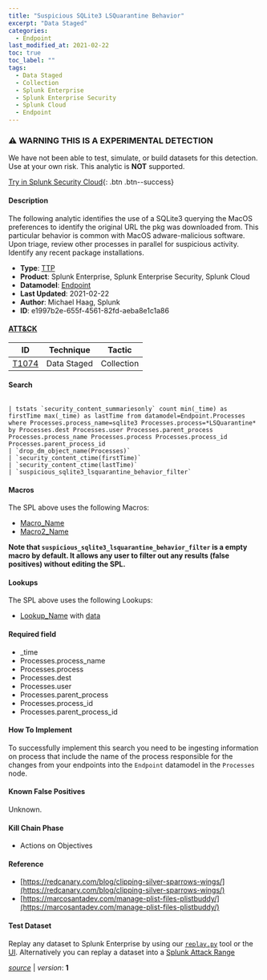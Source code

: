 ```yaml
---
title: "Suspicious SQLite3 LSQuarantine Behavior"
excerpt: "Data Staged"
categories:
  - Endpoint
last_modified_at: 2021-02-22
toc: true
toc_label: ""
tags:
  - Data Staged
  - Collection
  - Splunk Enterprise
  - Splunk Enterprise Security
  - Splunk Cloud
  - Endpoint
---
```


### ⚠️ WARNING THIS IS A EXPERIMENTAL DETECTION
We have not been able to test, simulate, or build datasets for this detection. Use at your own risk. This analytic is **NOT** supported.


[Try in Splunk Security Cloud](https://www.splunk.com/en_us/cyber-security.html){: .btn .btn--success}

#### Description

The following analytic identifies the use of a SQLite3 querying the MacOS preferences to identify the original URL the pkg was downloaded from. This particular behavior is common with MacOS adware-malicious software. Upon triage, review other processes in parallel for suspicious activity. Identify any recent package installations.

- **Type**: [TTP](https://github.com/splunk/security_content/wiki/Detection-Analytic-Types)
- **Product**: Splunk Enterprise, Splunk Enterprise Security, Splunk Cloud
- **Datamodel**: [Endpoint](https://docs.splunk.com/Documentation/CIM/latest/User/Endpoint)
- **Last Updated**: 2021-02-22
- **Author**: Michael Haag, Splunk
- **ID**: e1997b2e-655f-4561-82fd-aeba8e1c1a86


#### [ATT&CK](https://attack.mitre.org/)

| ID             | Technique      |  Tactic           |
| -------------- | -------------- |------------------ |
| [T1074](https://attack.mitre.org/techniques/T1074/) | Data Staged | Collection |

#### Search

```

| tstats `security_content_summariesonly` count min(_time) as firstTime max(_time) as lastTime from datamodel=Endpoint.Processes where Processes.process_name=sqlite3 Processes.process=*LSQuarantine* by Processes.dest Processes.user Processes.parent_process Processes.process_name Processes.process Processes.process_id Processes.parent_process_id 
| `drop_dm_object_name(Processes)` 
| `security_content_ctime(firstTime)`
| `security_content_ctime(lastTime)` 
| `suspicious_sqlite3_lsquarantine_behavior_filter`
```

#### Macros
The SPL above uses the following Macros:
* [Macro_Name](https://)
* [Macro2_Name](https://)

**Note that `suspicious_sqlite3_lsquarantine_behavior_filter` is a empty macro by default. It allows any user to filter out any results (false positives) without editing the SPL.**

#### Lookups
The SPL above uses the following Lookups:

* [Lookup_Name]() with [data]()

#### Required field
* _time
* Processes.process_name
* Processes.process
* Processes.dest
* Processes.user
* Processes.parent_process
* Processes.process_id
* Processes.parent_process_id


#### How To Implement
To successfully implement this search you need to be ingesting information on process that include the name of the process responsible for the changes from your endpoints into the `Endpoint` datamodel in the `Processes` node.

#### Known False Positives
Unknown.

#### Kill Chain Phase
* Actions on Objectives






#### Reference

* [https://redcanary.com/blog/clipping-silver-sparrows-wings/](https://redcanary.com/blog/clipping-silver-sparrows-wings/)
* [https://marcosantadev.com/manage-plist-files-plistbuddy/](https://marcosantadev.com/manage-plist-files-plistbuddy/)



#### Test Dataset
Replay any dataset to Splunk Enterprise by using our [`replay.py`](https://github.com/splunk/attack_data#using-replaypy) tool or the [UI](https://github.com/splunk/attack_data#using-ui).
Alternatively you can replay a dataset into a [Splunk Attack Range](https://github.com/splunk/attack_range#replay-dumps-into-attack-range-splunk-server)




[*source*](https://github.com/splunk/security_content/tree/develop/detections/experimental/endpoint/suspicious_sqlite3_lsquarantine_behavior.yml) \| *version*: **1**